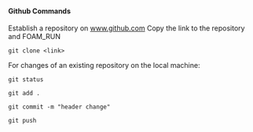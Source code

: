 #### Github Commands

Establish a repository on www.github.com
Copy the link to the repository and FOAM_RUN
```
git clone <link>
```

For changes of an existing repository on the local machine:

```
git status

git add .

git commit -m "header change"

git push
```

